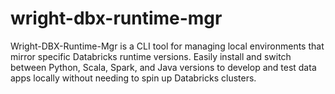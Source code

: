 # wright-dbx-runtime-mgr
Wright-DBX-Runtime-Mgr is a CLI tool for managing local environments that mirror specific Databricks runtime versions. Easily install and switch between Python, Scala, Spark, and Java versions to develop and test data apps locally without needing to spin up Databricks clusters.
